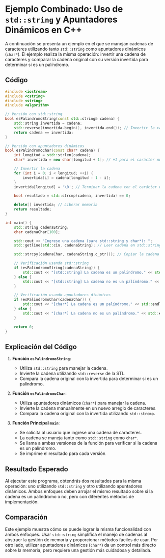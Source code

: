 # Ejemplo Combinado: Uso de `std::string` y Apuntadores Dinámicos en C++

A continuación se presenta un ejemplo en el que se manejan cadenas de caracteres utilizando tanto `std::string` como apuntadores dinámicos (`char*`). El ejemplo realiza la misma operación: invertir una cadena de caracteres y comparar la cadena original con su versión invertida para determinar si es un palíndromo.

## Código

```cpp
#include <iostream>
#include <cstring>
#include <string>
#include <algorithm>

// Versión con std::string
bool esPalindromoString(const std::string& cadena) {
    std::string invertida = cadena;
    std::reverse(invertida.begin(), invertida.end()); // Invertir la cadena
    return cadena == invertida;
}

// Versión con apuntadores dinámicos
bool esPalindromoChar(const char* cadena) {
    int longitud = std::strlen(cadena);
    char* invertida = new char[longitud + 1]; // +1 para el carácter nulo

    // Invertir la cadena
    for (int i = 0; i < longitud; ++i) {
        invertida[i] = cadena[longitud - 1 - i];
    }
    invertida[longitud] = '\0'; // Terminar la cadena con el carácter nulo

    bool resultado = std::strcmp(cadena, invertida) == 0;

    delete[] invertida; // Liberar memoria
    return resultado;
}

int main() {
    std::string cadenaString;
    char cadenaChar[100];

    std::cout << "Ingrese una cadena (para std::string y char*): ";
    std::getline(std::cin, cadenaString); // Leer cadena en std::string

    std::strcpy(cadenaChar, cadenaString.c_str()); // Copiar la cadena a char*

    // Verificación usando std::string
    if (esPalindromoString(cadenaString)) {
        std::cout << "[std::string] La cadena es un palíndromo." << std::endl;
    } else {
        std::cout << "[std::string] La cadena no es un palíndromo." << std::endl;
    }

    // Verificación usando apuntadores dinámicos
    if (esPalindromoChar(cadenaChar)) {
        std::cout << "[char*] La cadena es un palíndromo." << std::endl;
    } else {
        std::cout << "[char*] La cadena no es un palíndromo." << std::endl;
    }

    return 0;
}
```

## Explicación del Código

1. **Función `esPalindromoString`**:
    - Utiliza `std::string` para manejar la cadena.
    - Invierte la cadena utilizando `std::reverse` de la STL.
    - Compara la cadena original con la invertida para determinar si es un palíndromo.

2. **Función `esPalindromoChar`**:
    - Utiliza apuntadores dinámicos (`char*`) para manejar la cadena.
    - Invierte la cadena manualmente en un nuevo arreglo de caracteres.
    - Compara la cadena original con la invertida utilizando `std::strcmp`.

3. **Función Principal `main`**:
    - Se solicita al usuario que ingrese una cadena de caracteres.
    - La cadena se maneja tanto como `std::string` como `char*`.
    - Se llama a ambas versiones de la función para verificar si la cadena es un palíndromo.
    - Se imprime el resultado para cada versión.

## Resultado Esperado

Al ejecutar este programa, obtendrás dos resultados para la misma operación: uno utilizando `std::string` y otro utilizando apuntadores dinámicos. Ambos enfoques deben arrojar el mismo resultado sobre si la cadena es un palíndromo o no, pero con diferentes métodos de implementación.

## Comparación

Este ejemplo muestra cómo se puede lograr la misma funcionalidad con ambos enfoques. Usar `std::string` simplifica el manejo de cadenas al abstraer la gestión de memoria y proporcionar métodos fáciles de usar. Por otro lado, utilizar apuntadores dinámicos (`char*`) da un control más directo sobre la memoria, pero requiere una gestión más cuidadosa y detallada.
